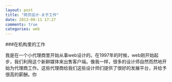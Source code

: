 ```yaml
---
layout: post
title: "网页设计-关于工作"
date: 2013-09-11 17:27
comments: true
categories: web
---
```

###在机构里的工作

我是在一个小代理商里开始从事web设计的。在1997年的时候，web刚开始起步，我们利用这个新鲜媒体来出售客户端。像我一样，很多的设计师自然而然地开始为代理商工作。这些代理商给我们这些设计师们提供了很好的发展平台，并给予很高的薪酬。你
<!--more-->